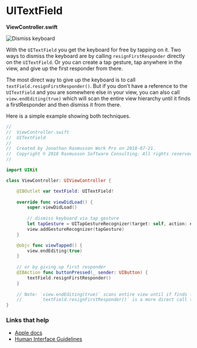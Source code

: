 # UITextField

**ViewController.swift**

![Dismiss keyboard](https://github.com/jrasmusson/ios-starter-kit/blob/master/basics/UITextField/images/dismissing-keyboard.gif)

With the `UITextField` you get the keyboard for free by tapping on it. Two ways to dismiss the keyboard are by calling `resignFirstResponder` directly on the `UITextField`. Or you can create a tap gesture, tap anywhere in the view, and give up the first responder from there.

The most direct way to give up the keyboard is to call `textField.resignFirstResponder()`. But if you don't have a reference to the `UITextField` and you are somewhere else in your view, you can also call `view.endEditing(true)` which will scan the entire view hierarchy until it finds a firstResponder and then dismiss it from there.

Here is a simple example showing both techniques.

```swift
//
//  ViewController.swift
//  UITextField
//
//  Created by Jonathan Rasmusson Work Pro on 2018-07-21.
//  Copyright © 2018 Rasmusson Software Consulting. All rights reserved.
//

import UIKit

class ViewController: UIViewController {

    @IBOutlet var textField: UITextField!
    
    override func viewDidLoad() {
        super.viewDidLoad()
        
        // dismiss keyboard via tap gesture
        let tapGesture = UITapGestureRecognizer(target: self, action: #selector(viewTapped))
        view.addGestureRecognizer(tapGesture)
    }

    @objc func viewTapped() {
        view.endEditing(true)
    }
    
    // or by giving up first responder
    @IBAction func buttonPressed(_ sender: UIButton) {
        textField.resignFirstResponder()
    }
    
    // Note: `view.endEditing(true)` scans entire view until if finds first responder to resign
    //       `textField.resignFirstResponder()` is a more direct call to the textfield itself
}
```


### Links that help
* [Apple docs](https://developer.apple.com/documentation/uikit/uitextfield?changes=_5)
* [Human Interface Guidelines](https://developer.apple.com/design/human-interface-guidelines/ios/controls/text-fields/)